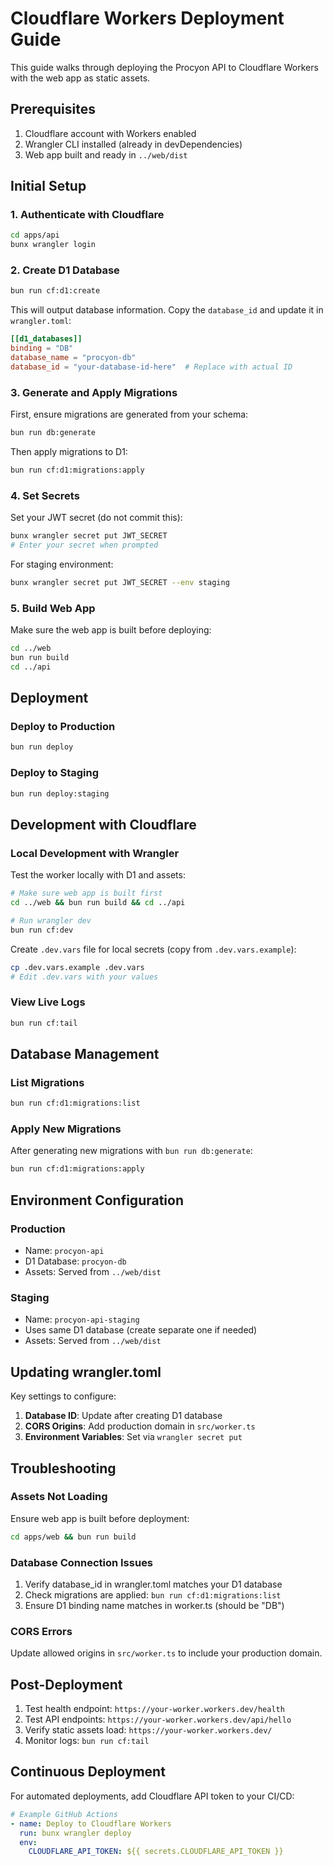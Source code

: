 # Cloudflare Workers Deployment Guide

This guide walks through deploying the Procyon API to Cloudflare Workers with the web app as static assets.

## Prerequisites

1. Cloudflare account with Workers enabled
2. Wrangler CLI installed (already in devDependencies)
3. Web app built and ready in `../web/dist`

## Initial Setup

### 1. Authenticate with Cloudflare

```bash
cd apps/api
bunx wrangler login
```

### 2. Create D1 Database

```bash
bun run cf:d1:create
```

This will output database information. Copy the `database_id` and update it in `wrangler.toml`:

```toml
[[d1_databases]]
binding = "DB"
database_name = "procyon-db"
database_id = "your-database-id-here"  # Replace with actual ID
```

### 3. Generate and Apply Migrations

First, ensure migrations are generated from your schema:

```bash
bun run db:generate
```

Then apply migrations to D1:

```bash
bun run cf:d1:migrations:apply
```

### 4. Set Secrets

Set your JWT secret (do not commit this):

```bash
bunx wrangler secret put JWT_SECRET
# Enter your secret when prompted
```

For staging environment:

```bash
bunx wrangler secret put JWT_SECRET --env staging
```

### 5. Build Web App

Make sure the web app is built before deploying:

```bash
cd ../web
bun run build
cd ../api
```

## Deployment

### Deploy to Production

```bash
bun run deploy
```

### Deploy to Staging

```bash
bun run deploy:staging
```

## Development with Cloudflare

### Local Development with Wrangler

Test the worker locally with D1 and assets:

```bash
# Make sure web app is built first
cd ../web && bun run build && cd ../api

# Run wrangler dev
bun run cf:dev
```

Create `.dev.vars` file for local secrets (copy from `.dev.vars.example`):

```bash
cp .dev.vars.example .dev.vars
# Edit .dev.vars with your values
```

### View Live Logs

```bash
bun run cf:tail
```

## Database Management

### List Migrations

```bash
bun run cf:d1:migrations:list
```

### Apply New Migrations

After generating new migrations with `bun run db:generate`:

```bash
bun run cf:d1:migrations:apply
```

## Environment Configuration

### Production

- Name: `procyon-api`
- D1 Database: `procyon-db`
- Assets: Served from `../web/dist`

### Staging

- Name: `procyon-api-staging`
- Uses same D1 database (create separate one if needed)
- Assets: Served from `../web/dist`

## Updating wrangler.toml

Key settings to configure:

1. **Database ID**: Update after creating D1 database
2. **CORS Origins**: Add production domain in `src/worker.ts`
3. **Environment Variables**: Set via `wrangler secret put`

## Troubleshooting

### Assets Not Loading

Ensure web app is built before deployment:

```bash
cd apps/web && bun run build
```

### Database Connection Issues

1. Verify database_id in wrangler.toml matches your D1 database
2. Check migrations are applied: `bun run cf:d1:migrations:list`
3. Ensure D1 binding name matches in worker.ts (should be "DB")

### CORS Errors

Update allowed origins in `src/worker.ts` to include your production domain.

## Post-Deployment

1. Test health endpoint: `https://your-worker.workers.dev/health`
2. Test API endpoints: `https://your-worker.workers.dev/api/hello`
3. Verify static assets load: `https://your-worker.workers.dev/`
4. Monitor logs: `bun run cf:tail`

## Continuous Deployment

For automated deployments, add Cloudflare API token to your CI/CD:

```yaml
# Example GitHub Actions
- name: Deploy to Cloudflare Workers
  run: bunx wrangler deploy
  env:
    CLOUDFLARE_API_TOKEN: ${{ secrets.CLOUDFLARE_API_TOKEN }}
```
